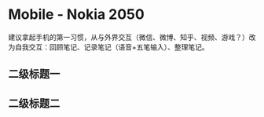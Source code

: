 # Mobile - Nokia 2050

建议拿起手机的第一习惯，从与外界交互（微信、微博、知乎、视频、游戏？）改为自我交互：回顾笔记、记录笔记（语音+五笔输入）、整理笔记。

## 二级标题一

## 二级标题二
